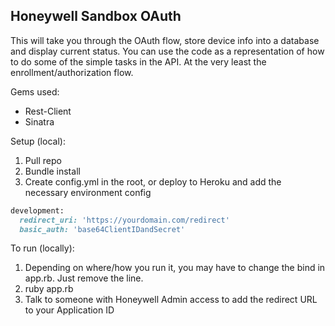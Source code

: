 ## Honeywell Sandbox OAuth

This will take you through the OAuth flow, store device info into a database and display current status. You can use the code as a representation of how to do some of the simple tasks in the API. At the very least the enrollment/authorization flow.

Gems used:

* Rest-Client
* Sinatra

Setup (local):

1. Pull repo
2. Bundle install
3. Create config.yml in the root, or deploy to Heroku and add the necessary environment config

  ```ruby
  development:
    redirect_uri: 'https://yourdomain.com/redirect'
    basic_auth: 'base64ClientIDandSecret'
  ```


To run (locally):

1. Depending on where/how you run it, you may have to change the bind in app.rb. Just remove the line.
2. ruby app.rb
3. Talk to someone with Honeywell Admin access to add the redirect URL to your Application ID